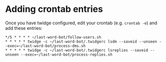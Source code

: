 Adding crontab entries
======================

Once you have twidge configured, edit your crontab (e.g. `crontab -e`) and add these entries:

```
*/5 * * * * ~/last-word-bot/follow-users.sh
* * * * * twidge -c ~/last-word-bot/.twidgerc lsdm --saveid --unseen --exec=~/last-word-bot/process-dms.sh
* * * * * twidge -c ~/last-word-bot/.twidgerc lsreplies --saveid --unseen --exec=~/last-word-bot/process-replies.sh
```
